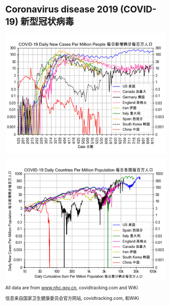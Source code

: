 # Coronavirus disease 2019 (COVID-19) 新型冠状病毒

![Daily New Cases Per Million People 每日新增确诊每百万人口](/CountryMillion.png)

![NewCases Per Million Population 各国新增每百万人口 vs Sum Per Million Population 累计每百万人口](/DailyCountryMillion.png)

All data are from www.nhc.gov.cn, covidtracking.com and WiKi

信息来自国家卫生健康委员会官方网站, covidtracking.com, 和WiKi

